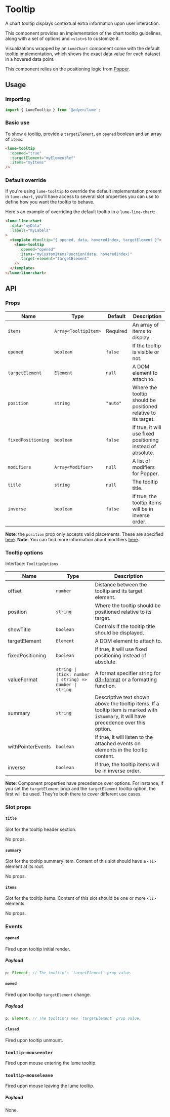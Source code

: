 # Tooltip

A chart tooltip displays contextual extra information upon user interaction.

This component provides an implementation of the chart tooltip guidelines, along with a set of options and `<slot>`s to customize it.

Visualizations wrapped by an `LumeChart` component come with the default tooltip implementation, which shows the exact data value for each dataset in a hovered data point.

This component relies on the positioning logic from [Popper](https://popper.js.org/).

## Usage

### Importing

```ts
import { LumeTooltip } from '@adyen/lume';
```

### Basic use

To show a tooltip, provide a `targetElement`, an `opened` boolean and an array of `items`.

```html
<lume-tooltip
  :opened="true"
  :targetElement="myElementRef"
  :items="myItems"
/>
```

### Default override

If you're using `lume-tooltip` to override the default implementation present in `lume-chart`, you'll have access to several slot properties you can use to define how you want the tooltip to behave.

Here's an example of overriding the default tooltip in a `lume-line-chart`:

```html
<lume-line-chart
  :data="myData"
  :labels="myLabels"
>
  <template #tooltip="{ opened, data, hoveredIndex, targetElement }">
    <lume-tooltip
      :opened="opened"
      :items="myCustomItemsFunction(data, hoveredIndex)"
      :target-element="targetElement"
    />
  </template>
</lume-line-chart>
```

## API

### Props

| Name               | Type                 | Default  | Description                                                    |
| ------------------ | -------------------- | -------- | -------------------------------------------------------------- |
| `items`            | `Array<TooltipItem>` | Required | An array of items to display.                                  |
| `opened`           | `boolean`            | `false`  | If the tooltip is visible or not.                              |
| `targetElement`    | `Element`            | `null`   | A DOM element to attach to.                                    |
| `position`         | `string`             | `"auto"` | Where the tooltip should be positioned relative to its target. |
| `fixedPositioning` | `boolean`            | `false`  | If true, it will use fixed positioning instead of absolute.    |
| `modifiers`        | `Array<Modifier>`    | `null`   | A list of modifiers for Popper.                                |
| `title`            | `string`             | `null`   | The tooltip title.                                             |
| `inverse`          | `boolean`            | `false`  | If true, the tooltip items will be in inverse order.           |

**Note**: the `position` prop only accepts valid placements. These are specified [here](https://popper.js.org/docs/v2/constructors/#options).
**Note**: You can find more information about modifiers [here](https://popper.js.org/docs/v2/modifiers/).

### Tooltip options

Interface: `TooltipOptions`

| Name              | Type                                                     | Description                                                                                                                             |
| ----------------- | -------------------------------------------------------- | --------------------------------------------------------------------------------------------------------------------------------------- |
| offset            | `number`                                                 | Distance between the tooltip and its target element.                                                                                    |
| position          | `string`                                                 | Where the tooltip should be positioned relative to its target.                                                                          |
| showTitle         | `boolean`                                                | Controls if the tooltip title should be displayed.                                                                                      |
| targetElement     | `Element`                                                | A DOM element to attach to.                                                                                                             |
| fixedPositioning  | `boolean`                                                | If true, it will use fixed positioning instead of absolute.                                                                             |
| valueFormat       | `string \| (tick: number \| string) => number \| string` | A format specifier string for [d3-format](https://github.com/d3/d3-format) or a formatting function.                                    |
| summary           | `string`                                                 | Descriptive text shown above the tooltip items. If a tooltip item is marked with `isSummary`, it will have precedence over this option. |
| withPointerEvents | `boolean`                                                | If true, it will listen to the attached events on elements in the tooltip content.                                                      |
| inverse           | `boolean`                                                | If true, the tooltip items will be in inverse order.                                                                                    |

**Note**: Component properties have precedence over options. For instance, if you set the `targetElement` prop and the `targetElement` tooltip option, the first will be used. They're both there to cover different use cases.

### Slot props

#### `title`

Slot for the tooltip header section.

No props.

#### `summary`

Slot for the tooltip summary item. Content of this slot should have a `<li>` element at its root.

No props.

#### `items`

Slot for the tooltip items. Content of this slot should be one or more `<li>` elements.

No props.

### Events

#### `opened`

Fired upon tooltip initial render.

##### Payload

```ts
p: Element; // The tooltip's `targetElement` prop value.
```

#### `moved`

Fired upon tooltip `targetElement` change.

##### Payload

```ts
p: Element; // The tooltip's new `targetElement` prop value.
```

#### `closed`

Fired upon tooltip unmount.

### `tooltip-mouseenter`

Fired upon mouse entering the lume tooltip.

### `tooltip-mouseleave`

Fired upon mouse leaving the lume tooltip.

##### Payload

None.

